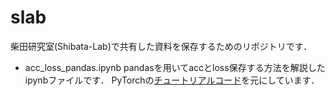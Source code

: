 # slab
柴田研究室(Shibata-Lab)で共有した資料を保存するためのリポジトリです．

- acc_loss_pandas.ipynb
    pandasを用いてaccとloss保存する方法を解説したipynbファイルです．
    PyTorchの[チュートリアルコード](https://pytorch.org/tutorials/beginner/transfer_learning_tutorial.html)を元にしています．

